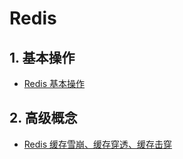 # Redis

## 1. 基本操作

- [Redis 基本操作](./Redis基本操作.md)

## 2. 高级概念

- [Redis 缓存雪崩、缓存穿透、缓存击穿](./Redis缓存雪崩、缓存穿透、缓存击穿.md)
